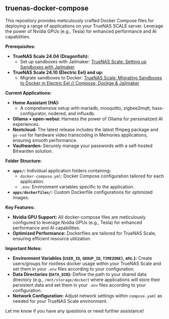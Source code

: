 ## truenas-docker-compose

This repository provides meticulously crafted Docker Compose files for deploying a range of applications on your TrueNAS SCALE server. Leverage the power of Nvidia GPUs (e.g., Tesla) for enhanced performance and AI capabilities. 

**Prerequisites:**

* **TrueNAS Scale 24.04 (Dragonfish):**
   * Set up sandboxes with Jailmaker: [TrueNAS Scale: Setting up Sandboxes with Jailmaker](https://youtu.be/S0nTRvAHAP8)
* **TrueNAS Scale 24.10 (Electric Eel) and up:**
    * Migrate sandboxes to Docker: [TrueNAS Scale: Migrating Sandboxes to Docker in Electric Eel // Compose, Dockge & Jailmaker](https://youtu.be/R0Vdj1culo0)


**Current Applications:**

* **Home Assistant (HA):** 
    * A comprehensive setup with mariadb, mosquitto, zigbee2mqtt, hass-configurator, nodered, and influxdb.
* **Ollama + open-webui:**  Harness the power of Ollama for personalized AI experiences.
* **Nextcloud:** The latest release includes the latest ffmpeg package and `go-vod` for hardware video transcoding in Memories applications, ensuring smooth performance.
* **Vaultwarden:** Securely manage your passwords with a self-hosted Bitwarden solution.

**Folder Structure:**

* **`apps/`:** Individual application folders containing:
    * `docker-compose.yml`:  Docker Compose configuration tailored for each application.
    * `.env`: Environment variables specific to the application.
* **`apps/dockerfiles/`:** Custom Dockerfile configurations for optimized images.

**Key Features:**

* **Nvidia GPU Support:** All docker-compose files are meticulously configured to leverage Nvidia GPUs (e.g., Tesla) for enhanced performance and AI capabilities. 
* **Optimized Performance:**  Dockerfiles are tailored for TrueNAS Scale, ensuring efficient resource utilization. 

**Important Notes:**

* **Environment Variables (`USER_ID`, `GROUP_ID`, `TIMEZONE}`, etc.):** Create users/groups for rootless docker usage within your TrueNAS Scale and set them in your `.env` files according to your configuration.
* **Data Directories (`DATA_DIR`):** Define the path to your shared data directory (e.g., `/mnt/storage/docker`) where applications will store their persistent data  and set them in your `.env` files according to your configuration.
* **Network Configuration:** Adjust network settings within `compose.yaml` as needed for your TrueNAS Scale environment.

Let me know if you have any questions or need further assistance!